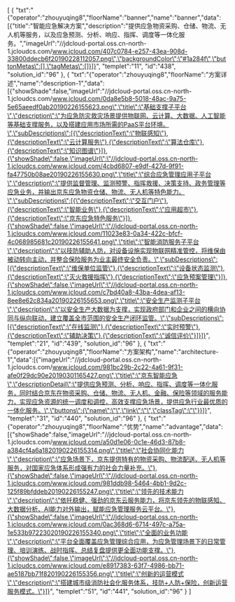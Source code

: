 [
	{
		"txt":"{\"operator\":\"zhouyuqing8\",\"floorName\":\"banner\",\"name\":\"banner\",\"data\":[{\"title\":\"智能应急解决方案\",\"description\":\"提供应急物资采购、仓储、物流、无人机等服务，以及应急预测、分析、响应、指挥、调度等一体化服务。\",\"imageUrl\":\"//jdcloud-portal.oss.cn-north-1.jcloudcs.com/www.jcloud.com/407c0784-e257-43ea-908d-33800ddecb6f20190228112057.png\",\"backgroundColor\":\"#1a284f\",\"buttonMetas\":[],\"tagMetas\":[]}]}",
		"templet":"11",
		"id":"438",
		"solution_id":"96"
	},
	{
		"txt":"{\"operator\":\"zhouyuqing8\",\"floorName\":\"方案详述\",\"name\":\"description-1\",\"data\":[{\"showShade\":false,\"imageUrl\":\"//jdcloud-portal.oss.cn-north-1.jcloudcs.com/www.jcloud.com/0da8e5b8-5018-48ac-9a75-5e65aeedf0ab20190226155623.png\",\"title\":\"基础支撑子平台\",\"description\":\"为应急防灾救灾场景提供物联网、云计算、大数据、人工智能等基础支撑服务，以及搭建应用市场所需的PaaS平台环境。\",\"subDescriptions\":[{\"descriptionText\":\"物联感知\"},{\"descriptionText\":\"云计算服务\"},{\"descriptionText\":\"算法仓库\"},{\"descriptionText\":\"知识图谱\"}]},{\"showShade\":false,\"imageUrl\":\"//jdcloud-portal.oss.cn-north-1.jcloudcs.com/www.jcloud.com/4cbd6807-e9df-427d-9f91-fa47750b08ae20190226155630.png\",\"title\":\"综合应急管理应用子平台\",\"description\":\"提供监督管理、监测预警、指挥救援、决策支持、政务管理等应急业务，并输出京东应急物资仓储、物流、无人机等特色能力。\",\"subDescriptions\":[{\"descriptionText\":\"交互门户\"},{\"descriptionText\":\"智能业务\"},{\"descriptionText\":\"应用超市\"},{\"descriptionText\":\"京东应急特色服务\"}]},{\"showShade\":false,\"imageUrl\":\"//jdcloud-portal.oss.cn-north-1.jcloudcs.com/www.jcloud.com/11023e83-0a34-422c-bfcf-4c068985681c20190226155641.png\",\"title\":\"智能消防服务子平台\",\"description\":\"以技防辅助人防，对设备设施实现物联网精准管控，将维保由被动转向主动，并整合保险服务为业主最终安全负责。\",\"subDescriptions\":[{\"descriptionText\":\"维保单位监管\"},{\"descriptionText\":\"设备状态监测\"},{\"descriptionText\":\"灭火救援指挥\"},{\"descriptionText\":\"应急预案管理\"}]},{\"showShade\":false,\"imageUrl\":\"//jdcloud-portal.oss.cn-north-1.jcloudcs.com/www.jcloud.com/c7bd40a8-43ba-4dea-af13-8ee8e62c834a20190226155653.png\",\"title\":\"安全生产监测子平台\",\"description\":\"以安全生产大数据为支撑，实现政府部门和企业之间的横向协同与纵向联动，建立覆盖全市范围的安全生产闭环监管。\",\"subDescriptions\":[{\"descriptionText\":\"在线监测\"},{\"descriptionText\":\"实时预警\"},{\"descriptionText\":\"辅助决策\"},{\"descriptionText\":\"诚信评价\"}]}]}",
		"templet":"21",
		"id":"439",
		"solution_id":"96"
	},
	{
		"txt":"{\"operator\":\"zhouyuqing8\",\"floorName\":\"方案架构\",\"name\":\"architecture-1\",\"data\":[{\"imageUrl\":\"//jdcloud-portal.oss.cn-north-1.jcloudcs.com/www.jcloud.com/981bc29b-2c22-4a61-9f31-afe0f29dc90e20190301165427.png\",\"title\":\"京东智能应急\",\"descriptionDetail\":\"提供应急预测、分析、响应、指挥、调度等一体化服务，同时结合京东在物资采购、仓储、物流、无人机、金融、保险等领域的服务能力，实现应急资源的统一调度和调控，高效支撑应急场景，提供应急行业最优质的一体化服务。\",\"buttons\":{\"name\":\"\",\"link\":\"\",\"classTag\":\"\"}}]}",
		"templet":"31",
		"id":"440",
		"solution_id":"96"
	},
	{
		"txt":"{\"operator\":\"zhouyuqing8\",\"floorName\":\"优势\",\"name\":\"advantage\",\"data\":[{\"showShade\":false,\"imageUrl\":\"//jdcloud-portal.oss.cn-north-1.jcloudcs.com/www.jcloud.com/a50d1e06-0c1e-46d3-87b8-a384cf4a6a1820190226155314.png\",\"title\":\"社会协同化能力\",\"description\":\"应急场景下，京东提供特有的物资采购、物流配送、无人机等服务，对国家应急体系形成强有力的社会力量补充。\"},{\"showShade\":false,\"imageUrl\":\"//jdcloud-portal.oss.cn-north-1.jcloudcs.com/www.jcloud.com/981ddb98-5464-4bb1-9d2c-125f89bfddeb20190226155247.png\",\"title\":\"领先的技术能力\",\"description\":\"依托稳健、强劲的京东云服务能力，将京东领先的物联感知、大数据分析、AI能力对外输出，赋能应急管理服务云平台。\"},{\"showShade\":false,\"imageUrl\":\"//jdcloud-portal.oss.cn-north-1.jcloudcs.com/www.jcloud.com/0ac368d6-6714-497c-a75a-1e533b97223020190226155340.png\",\"title\":\"全面的业务功能\",\"description\":\"平台全面覆盖应急管理综合应用，为应急管理场景下的日常管理、培训演练、战时指挥、总结复盘提供更全面功能支撑。\"},{\"showShade\":false,\"imageUrl\":\"//jdcloud-portal.oss.cn-north-1.jcloudcs.com/www.jcloud.com/e8917383-63f7-4986-bb71-ae5187bb71f820190226155356.png\",\"title\":\"创新的运营模式\",\"description\":\"搭建城市级消防社会化服务体系，技防+人防+保险，创新运营服务模式。\"}]}",
		"templet":"51",
		"id":"441",
		"solution_id":"96"
	}
]